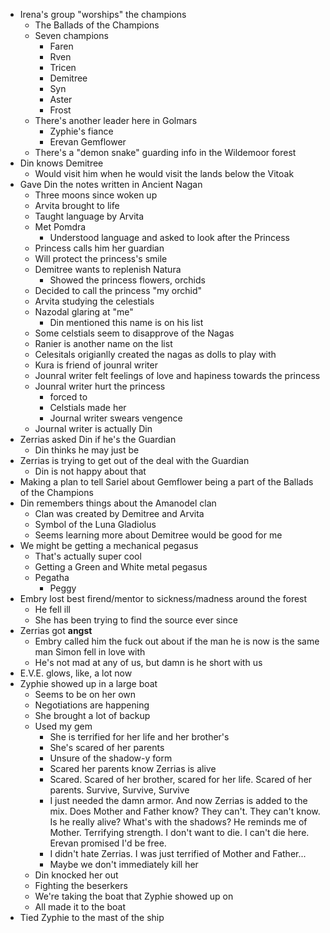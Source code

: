 * Irena's group "worships" the champions
  * The Ballads of the Champions
  * Seven champions
    * Faren
    * Rven
    * Tricen
    * Demitree
    * Syn
    * Aster
    * Frost
  * There's another leader here in Golmars
    * Zyphie's fiance
    * Erevan Gemflower
  * There's a "demon snake" guarding info in the Wildemoor forest
* Din knows Demitree
  * Would visit him when he would visit the lands below the Vitoak
* Gave Din the notes written in Ancient Nagan
  * Three moons since woken up
  * Arvita brought to life
  * Taught language by Arvita
  * Met Pomdra
    * Understood language and asked to look after the Princess
  * Princess calls him her guardian
  * Will protect the princess's smile
  * Demitree wants to replenish Natura
    * Showed the princess flowers, orchids
  * Decided to call the princess "my orchid"
  * Arvita studying the celestials
  * Nazodal glaring at "me"
    * Din mentioned this name is on his list
  * Some celstials seem to disapprove of the Nagas
  * Ranier is another name on the list
  * Celesitals origianlly created the nagas as dolls to play with
  * Kura is friend of jounral writer
  * Jounral writer felt feelings of love and hapiness towards the princess
  * Jounral writer hurt the princess
    * forced to
    * Celstials made her
    * Journal writer swears vengence
  * Journal writer is actually Din
* Zerrias asked Din if he's the Guardian
  * Din thinks he may just be
* Zerrias is trying to get out of the deal with the Guardian
  * Din is not happy about that
* Making a plan to tell Sariel about Gemflower being a part of the Ballads of the Champions
* Din remembers things about the Amanodel clan
  * Clan was created by Demitree and Arvita
  * Symbol of the Luna Gladiolus
  * Seems learning more about Demitree would be good for me
* We might be getting a mechanical pegasus
  * That's actually super cool
  * Getting a Green and White metal pegasus
  * Pegatha
    * Peggy
* Embry lost best firend/mentor to sickness/madness around the forest
  * He fell ill
  * She has been trying to find the source ever since
* Zerrias got **angst**
  * Embry called him the fuck out about if the man he is now is the same man Simon fell in love with
  * He's not mad at any of us, but damn is he short with us
* E.V.E. glows, like, a lot now
* Zyphie showed up in a large boat
  * Seems to be on her own
  * Negotiations are happening
  * She brought a lot of backup
  * Used my gem
    * She is terrified for her life and her brother's
    * She's scared of her parents
    * Unsure of the shadow-y form
    * Scared her parents know Zerrias is alive
    * Scared. Scared of her brother, scared for her life. Scared of her parents. Survive, Survive, Survive
    * I just needed the damn armor. And now Zerrias is added to the mix. Does Mother and Father know? They can't. They can't know. Is he really alive? What's with the shadows? He reminds me of Mother. Terrifying strength. I don't want to die. I can't die here. Erevan promised I'd be free.
    * I didn't hate Zerrias. I was just terrified of Mother and Father...
    * Maybe we don't immediately kill her
  * Din knocked her out
  * Fighting the beserkers
  * We're taking the boat that Zyphie showed up on
  * All made it to the boat
* Tied Zyphie to the mast of the ship 
